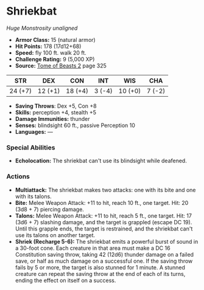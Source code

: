 # Shriekbat

*Huge* *Monstrosity* *unaligned*

- **Armor Class:** 15 (natural armor)
- **Hit Points:** 178 (17d12+68)
- **Speed:** fly 100 ft. walk 20 ft.
- **Challenge Rating:** 9 (5,000 XP)
- **Source:** [Tome of Beasts 2](https://koboldpress.com/kpstore/product/tome-of-beasts-2-for-5th-edition) page 325

| STR | DEX | CON | INT | WIS | CHA |
| --- | --- | --- | --- | --- | --- |
| 24 (+7) | 12 (+1) | 18 (+4) | 3 (-4) | 10 (+0) | 7 (-2) |

- **Saving Throws**: Dex +5, Con +8
- **Skills:** perception +4, stealth +5
- **Damage Immunities:** thunder
- **Senses:** blindsight 60 ft., passive Perception 10
- **Languages:** —

### Special Abilities

- **Echolocation:** The shriekbat can't use its blindsight while deafened.

### Actions

- **Multiattack:** The shriekbat makes two attacks: one with its bite and one with its talons.
- **Bite:** Melee Weapon Attack: +11 to hit, reach 10 ft., one target. Hit: 20 (3d8 + 7) piercing damage.
- **Talons:** Melee Weapon Attack: +11 to hit, reach 5 ft., one target. Hit: 17 (3d6 + 7) slashing damage, and the target is grappled (escape DC 19). Until this grapple ends, the target is restrained, and the shriekbat can't use its talons on another target.
- **Shriek (Recharge 5-6):** The shriekbat emits a powerful burst of sound in a 30-foot cone. Each creature in that area must make a DC 16 Constitution saving throw, taking 42 (12d6) thunder damage on a failed save, or half as much damage on a successful one. If the saving throw fails by 5 or more, the target is also stunned for 1 minute. A stunned creature can repeat the saving throw at the end of each of its turns, ending the effect on itself on a success.


